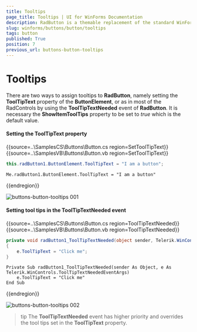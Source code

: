 ```yaml
---
title: Tooltips
page_title: Tooltips | UI for WinForms Documentation
description: RadButton is a themable replacement of the standard WinForms Button. It can be clicked by using the mouse, Enter key, or Spacebar, if the button has focus.
slug: winforms/buttons/button/tooltips
tags: button
published: True
position: 7
previous_url: buttons-button-tooltips
---
```


# Tooltips

There are two ways to assign tooltips to __RadButton__, namely setting the __ToolTipText__ property of the __ButtonElement__, or as in most of the RadControls by using the __ToolTipTextNeeded__ event of __RadButton__. It is necessary the __ShowItemToolTips__ property to be set to *true* which is the default value.

#### Setting the ToolTipText property

{{source=..\SamplesCS\Buttons\Button.cs region=SetToolTipText}} 
{{source=..\SamplesVB\Buttons\Button.vb region=SetToolTipText}}

````C#
this.radButton1.ButtonElement.ToolTipText = "I am a button";

````
````VB.NET
Me.radButton1.ButtonElement.ToolTipText = "I am a button"

````

{{endregion}} 

![buttons-button-tooltips 001](images/buttons-button-tooltips001.gif)

#### Setting tool tips in the ToolTipTextNeeded event

{{source=..\SamplesCS\Buttons\Button.cs region=ToolTipTextNeeded}} 
{{source=..\SamplesVB\Buttons\Button.vb region=ToolTipTextNeeded}}

````C#
private void radButton1_ToolTipTextNeeded(object sender, Telerik.WinControls.ToolTipTextNeededEventArgs e)
{
    e.ToolTipText = "Click me";
}

````
````VB.NET
Private Sub radButton1_ToolTipTextNeeded(sender As Object, e As Telerik.WinControls.ToolTipTextNeededEventArgs)
    e.ToolTipText = "Click me"
End Sub

````

{{endregion}} 

![buttons-button-tooltips 002](images/buttons-button-tooltips002.gif)

>tip The __ToolTipTextNeeded__ event has higher priority and overrides the tool tips set in  the __ToolTipText__ property.

        

        
